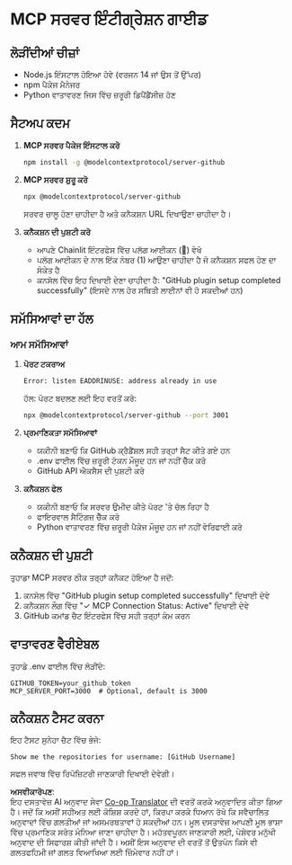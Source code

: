 <!--
CO_OP_TRANSLATOR_METADATA:
{
  "original_hash": "c4be907703b836d1a1c360db20da4de9",
  "translation_date": "2025-07-12T14:15:53+00:00",
  "source_file": "11-mcp/code_samples/github-mcp/MCP_SETUP.md",
  "language_code": "pa"
}
-->
# MCP ਸਰਵਰ ਇੰਟੀਗ੍ਰੇਸ਼ਨ ਗਾਈਡ

## ਲੋੜੀਂਦੀਆਂ ਚੀਜ਼ਾਂ  
- Node.js ਇੰਸਟਾਲ ਹੋਇਆ ਹੋਵੇ (ਵਰਜਨ 14 ਜਾਂ ਉਸ ਤੋਂ ਉੱਪਰ)  
- npm ਪੈਕੇਜ ਮੈਨੇਜਰ  
- Python ਵਾਤਾਵਰਣ ਜਿਸ ਵਿੱਚ ਜ਼ਰੂਰੀ ਡਿਪੈਂਡੈਂਸੀਜ਼ ਹੋਣ  

## ਸੈਟਅਪ ਕਦਮ

1. **MCP ਸਰਵਰ ਪੈਕੇਜ ਇੰਸਟਾਲ ਕਰੋ**  
   ```bash
   npm install -g @modelcontextprotocol/server-github
   ```

2. **MCP ਸਰਵਰ ਸ਼ੁਰੂ ਕਰੋ**  
   ```bash
   npx @modelcontextprotocol/server-github
   ```  
   ਸਰਵਰ ਚਾਲੂ ਹੋਣਾ ਚਾਹੀਦਾ ਹੈ ਅਤੇ ਕਨੈਕਸ਼ਨ URL ਦਿਖਾਉਣਾ ਚਾਹੀਦਾ ਹੈ।  

3. **ਕਨੈਕਸ਼ਨ ਦੀ ਪੁਸ਼ਟੀ ਕਰੋ**  
   - ਆਪਣੇ Chainlit ਇੰਟਰਫੇਸ ਵਿੱਚ ਪਲੱਗ ਆਈਕਨ (🔌) ਵੇਖੋ  
   - ਪਲੱਗ ਆਈਕਨ ਦੇ ਨਾਲ ਇੱਕ ਨੰਬਰ (1) ਆਉਣਾ ਚਾਹੀਦਾ ਹੈ ਜੋ ਕਨੈਕਸ਼ਨ ਸਫਲ ਹੋਣ ਦਾ ਸੰਕੇਤ ਹੈ  
   - ਕਨਸੋਲ ਵਿੱਚ ਇਹ ਦਿਖਾਈ ਦੇਣਾ ਚਾਹੀਦਾ ਹੈ: "GitHub plugin setup completed successfully" (ਇਸਦੇ ਨਾਲ ਹੋਰ ਸਥਿਤੀ ਲਾਈਨਾਂ ਵੀ ਹੋ ਸਕਦੀਆਂ ਹਨ)  

## ਸਮੱਸਿਆਵਾਂ ਦਾ ਹੱਲ

### ਆਮ ਸਮੱਸਿਆਵਾਂ

1. **ਪੋਰਟ ਟਕਰਾਅ**  
   ```bash
   Error: listen EADDRINUSE: address already in use
   ```  
   ਹੱਲ: ਪੋਰਟ ਬਦਲਣ ਲਈ ਇਹ ਵਰਤੋਂ ਕਰੋ:  
   ```bash
   npx @modelcontextprotocol/server-github --port 3001
   ```

2. **ਪ੍ਰਮਾਣਿਕਤਾ ਸਮੱਸਿਆਵਾਂ**  
   - ਯਕੀਨੀ ਬਣਾਓ ਕਿ GitHub ਕ੍ਰੈਡੈਂਸ਼ਲ ਸਹੀ ਤਰ੍ਹਾਂ ਸੈਟ ਕੀਤੇ ਗਏ ਹਨ  
   - .env ਫਾਈਲ ਵਿੱਚ ਜ਼ਰੂਰੀ ਟੋਕਨ ਮੌਜੂਦ ਹਨ ਜਾਂ ਨਹੀਂ ਚੈੱਕ ਕਰੋ  
   - GitHub API ਐਕਸੈਸ ਦੀ ਪੁਸ਼ਟੀ ਕਰੋ  

3. **ਕਨੈਕਸ਼ਨ ਫੇਲ**  
   - ਯਕੀਨੀ ਬਣਾਓ ਕਿ ਸਰਵਰ ਉਮੀਦ ਕੀਤੇ ਪੋਰਟ 'ਤੇ ਚੱਲ ਰਿਹਾ ਹੈ  
   - ਫਾਇਰਵਾਲ ਸੈਟਿੰਗਜ਼ ਚੈੱਕ ਕਰੋ  
   - Python ਵਾਤਾਵਰਣ ਵਿੱਚ ਜ਼ਰੂਰੀ ਪੈਕੇਜ ਮੌਜੂਦ ਹਨ ਜਾਂ ਨਹੀਂ ਵੇਰਿਫਾਈ ਕਰੋ  

## ਕਨੈਕਸ਼ਨ ਦੀ ਪੁਸ਼ਟੀ

ਤੁਹਾਡਾ MCP ਸਰਵਰ ਠੀਕ ਤਰ੍ਹਾਂ ਕਨੈਕਟ ਹੋਇਆ ਹੈ ਜਦੋਂ:  
1. ਕਨਸੋਲ ਵਿੱਚ "GitHub plugin setup completed successfully" ਦਿਖਾਈ ਦੇਵੇ  
2. ਕਨੈਕਸ਼ਨ ਲੌਗ ਵਿੱਚ "✓ MCP Connection Status: Active" ਦਿਖਾਈ ਦੇਵੇ  
3. GitHub ਕਮਾਂਡ ਚੈਟ ਇੰਟਰਫੇਸ ਵਿੱਚ ਸਹੀ ਤਰ੍ਹਾਂ ਕੰਮ ਕਰਨ  

## ਵਾਤਾਵਰਣ ਵੈਰੀਏਬਲ

ਤੁਹਾਡੇ .env ਫਾਈਲ ਵਿੱਚ ਲੋੜੀਂਦੇ:  
```
GITHUB_TOKEN=your_github_token
MCP_SERVER_PORT=3000  # Optional, default is 3000
```

## ਕਨੈਕਸ਼ਨ ਟੈਸਟ ਕਰਨਾ

ਇਹ ਟੈਸਟ ਸੁਨੇਹਾ ਚੈਟ ਵਿੱਚ ਭੇਜੋ:  
```
Show me the repositories for username: [GitHub Username]
```  
ਸਫਲ ਜਵਾਬ ਵਿੱਚ ਰਿਪੋਜ਼ਿਟਰੀ ਜਾਣਕਾਰੀ ਦਿਖਾਈ ਦੇਵੇਗੀ।

**ਅਸਵੀਕਾਰੋਪਣ**:  
ਇਹ ਦਸਤਾਵੇਜ਼ AI ਅਨੁਵਾਦ ਸੇਵਾ [Co-op Translator](https://github.com/Azure/co-op-translator) ਦੀ ਵਰਤੋਂ ਕਰਕੇ ਅਨੁਵਾਦਿਤ ਕੀਤਾ ਗਿਆ ਹੈ। ਜਦੋਂ ਕਿ ਅਸੀਂ ਸਹੀਅਤ ਲਈ ਕੋਸ਼ਿਸ਼ ਕਰਦੇ ਹਾਂ, ਕਿਰਪਾ ਕਰਕੇ ਧਿਆਨ ਰੱਖੋ ਕਿ ਸਵੈਚਾਲਿਤ ਅਨੁਵਾਦਾਂ ਵਿੱਚ ਗਲਤੀਆਂ ਜਾਂ ਅਸਮਰਥਤਾਵਾਂ ਹੋ ਸਕਦੀਆਂ ਹਨ। ਮੂਲ ਦਸਤਾਵੇਜ਼ ਆਪਣੀ ਮੂਲ ਭਾਸ਼ਾ ਵਿੱਚ ਪ੍ਰਮਾਣਿਕ ਸਰੋਤ ਮੰਨਿਆ ਜਾਣਾ ਚਾਹੀਦਾ ਹੈ। ਮਹੱਤਵਪੂਰਨ ਜਾਣਕਾਰੀ ਲਈ, ਪੇਸ਼ੇਵਰ ਮਨੁੱਖੀ ਅਨੁਵਾਦ ਦੀ ਸਿਫਾਰਸ਼ ਕੀਤੀ ਜਾਂਦੀ ਹੈ। ਅਸੀਂ ਇਸ ਅਨੁਵਾਦ ਦੀ ਵਰਤੋਂ ਤੋਂ ਉਤਪੰਨ ਕਿਸੇ ਵੀ ਗਲਤਫਹਿਮੀ ਜਾਂ ਗਲਤ ਵਿਆਖਿਆ ਲਈ ਜ਼ਿੰਮੇਵਾਰ ਨਹੀਂ ਹਾਂ।